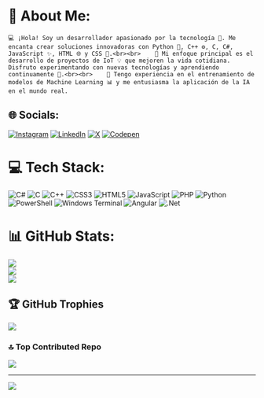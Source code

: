 # 💫 About Me:
    💻 ¡Hola! Soy un desarrollador apasionado por la tecnología 🚀. Me encanta crear soluciones innovadoras con Python 🐍, C++ ⚙️, C, C#, JavaScript ✨, HTML 🌐 y CSS 🎨.<br><br>    🤖 Mi enfoque principal es el desarrollo de proyectos de IoT 💡 que mejoren la vida cotidiana. Disfruto experimentando con nuevas tecnologías y aprendiendo continuamente 🧠.<br><br>    🤖 Tengo experiencia en el entrenamiento de modelos de Machine Learning 📊 y me entusiasma la aplicación de la IA en el mundo real.


## 🌐 Socials:
[![Instagram](https://img.shields.io/badge/Instagram-%23E4405F.svg?logo=Instagram&logoColor=white)](https://instagram.com/andres_montoya_0) [![LinkedIn](https://img.shields.io/badge/LinkedIn-%230077B5.svg?logo=linkedin&logoColor=white)](https://www.linkedin.com/in/andres-felipe-montoya-baena-749b63256 ) [![X](https://img.shields.io/badge/X-black.svg?logo=X&logoColor=white)](https://x.com/AndresMont80705) [![Codepen](https://img.shields.io/badge/Codepen-000000?style=for-the-badge&logo=codepen&logoColor=white)](https://codepen.io/andres-344) 

# 💻 Tech Stack:
![C#](https://img.shields.io/badge/c%23-%23239120.svg?style=for-the-badge&logo=csharp&logoColor=white) ![C](https://img.shields.io/badge/c-%2300599C.svg?style=for-the-badge&logo=c&logoColor=white) ![C++](https://img.shields.io/badge/c++-%2300599C.svg?style=for-the-badge&logo=c%2B%2B&logoColor=white) ![CSS3](https://img.shields.io/badge/css3-%231572B6.svg?style=for-the-badge&logo=css3&logoColor=white) ![HTML5](https://img.shields.io/badge/html5-%23E34F26.svg?style=for-the-badge&logo=html5&logoColor=white) ![JavaScript](https://img.shields.io/badge/javascript-%23323330.svg?style=for-the-badge&logo=javascript&logoColor=%23F7DF1E) ![PHP](https://img.shields.io/badge/php-%23777BB4.svg?style=for-the-badge&logo=php&logoColor=white) ![Python](https://img.shields.io/badge/python-3670A0?style=for-the-badge&logo=python&logoColor=ffdd54) ![PowerShell](https://img.shields.io/badge/PowerShell-%235391FE.svg?style=for-the-badge&logo=powershell&logoColor=white) ![Windows Terminal](https://img.shields.io/badge/Windows%20Terminal-%234D4D4D.svg?style=for-the-badge&logo=windows-terminal&logoColor=white) ![Angular](https://img.shields.io/badge/angular-%23DD0031.svg?style=for-the-badge&logo=angular&logoColor=white) ![.Net](https://img.shields.io/badge/.NET-5C2D91?style=for-the-badge&logo=.net&logoColor=white)
# 📊 GitHub Stats:
![](https://github-readme-stats.vercel.app/api?username=pipe-2233&theme=dark&hide_border=false&include_all_commits=true&count_private=true)<br/>
![](https://github-readme-streak-stats.herokuapp.com/?user=pipe-2233&theme=dark&hide_border=false)<br/>
![](https://github-readme-stats.vercel.app/api/top-langs/?username=pipe-2233&theme=dark&hide_border=false&include_all_commits=true&count_private=true&layout=compact)

## 🏆 GitHub Trophies
![](https://github-profile-trophy.vercel.app/?username=pipe-2233&theme=radical&no-frame=false&no-bg=false&margin-w=4)

### 🔝 Top Contributed Repo
![](https://github-contributor-stats.vercel.app/api?username=pipe-2233&limit=5&theme=dark&combine_all_yearly_contributions=true)

---
[![](https://visitcount.itsvg.in/api?id=pipe-2233&icon=6&color=2)](https://visitcount.itsvg.in)

<!-- Proudly created with GPRM ( https://gprm.itsvg.in ) -->
